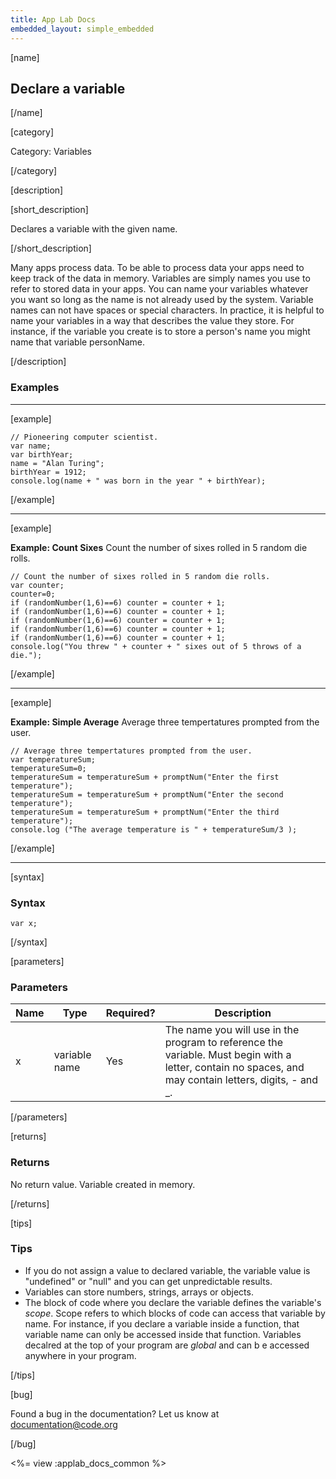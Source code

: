 ```yaml
---
title: App Lab Docs
embedded_layout: simple_embedded
---
```


[name]

## Declare a variable

[/name]

[category]

Category: Variables

[/category]

[description]

[short_description]

Declares a variable with the given name.

[/short_description]

Many apps process data. To be able to process data your apps need to keep track of the data in memory. Variables are simply names you use to refer to stored data in your apps.  You can name your variables whatever you want so long as the name is not already used by the system.  Variable names can not have spaces or special characters.  In practice, it is helpful to name your variables in a way that describes the value they store.  For instance, if the variable you create is to store a person's name you might name that variable personName.

[/description]

### Examples
____________________________________________________

[example]

```
// Pioneering computer scientist.
var name;
var birthYear;
name = "Alan Turing";
birthYear = 1912;
console.log(name + " was born in the year " + birthYear);
```

[/example]

____________________________________________________

[example]

**Example: Count Sixes** Count the number of sixes rolled in 5 random die rolls.

```
// Count the number of sixes rolled in 5 random die rolls.
var counter;
counter=0;
if (randomNumber(1,6)==6) counter = counter + 1;
if (randomNumber(1,6)==6) counter = counter + 1;
if (randomNumber(1,6)==6) counter = counter + 1;
if (randomNumber(1,6)==6) counter = counter + 1;
if (randomNumber(1,6)==6) counter = counter + 1;
console.log("You threw " + counter + " sixes out of 5 throws of a die.");
```

[/example]

____________________________________________________

[example]

**Example: Simple Average** Average three tempertatures prompted from the user.

```
// Average three tempertatures prompted from the user.
var temperatureSum;
temperatureSum=0;
temperatureSum = temperatureSum + promptNum("Enter the first temperature");
temperatureSum = temperatureSum + promptNum("Enter the second temperature");
temperatureSum = temperatureSum + promptNum("Enter the third temperature");
console.log ("The average temperature is " + temperatureSum/3 );
```

[/example]

____________________________________________________

[syntax]

### Syntax

```
var x;
```

[/syntax]

[parameters]

### Parameters

| Name  | Type | Required? | Description |
|-----------------|------|-----------|-------------|
| x | variable name | Yes | The name you will use in the program to reference the variable. Must begin with a letter, contain no spaces, and may contain letters, digits, - and _. |

[/parameters]

[returns]

### Returns
No return value. Variable created in memory.

[/returns]

[tips]

### Tips
- If you do not assign a value to declared variable, the variable value is "undefined" or "null" and you can get unpredictable results.
- Variables can store numbers, strings, arrays or objects.
- The block of code where you declare the variable defines the variable's *scope*.  Scope refers to which blocks of code can access that variable by name.  For instance, if you declare a variable inside a function, that variable name can only be accessed inside that function. Variables decalred at the top of your program are *global* and can b e accessed anywhere in your program.

[/tips]

[bug]

Found a bug in the documentation? Let us know at documentation@code.org

[/bug]

<%= view :applab_docs_common %>
